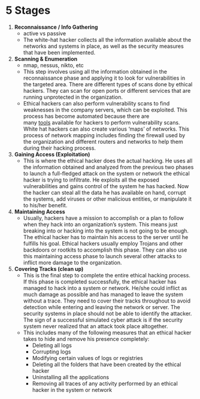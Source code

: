 # 5 Stages

1. **Reconnaissance / Info Gathering**
	- active vs passive
	- The white-hat hacker collects all the information available about the networks and systems in place, as well as the security measures that have been implemented.
2. **Scanning & Enumeration**
	- nmap, nessus, nikto, etc
	- This step involves using all the information obtained in the reconnaissance phase and applying it to look for vulnerabilities in the targeted area. There are different types of scans done by ethical hackers. They can scan for open ports or different services that are running unprotected in the organization. 
	- Ethical hackers can also perform vulnerability scans to find weaknesses in the company servers, which can be exploited. This process has become automated because there are many [tools](https://www.invensislearning.com/blog/top-ethical-hacking-tools/) available for hackers to perform vulnerability scans. White hat hackers can also create various ‘maps’ of networks. This process of network mapping includes finding the firewall used by the organization and different routers and networks to help them during their hacking process.
3. **Gaining Access (Exploitation)**
	- This is where the ethical hacker does the actual hacking. He uses all the information obtained and analyzed from the previous two phases to launch a full-fledged attack on the system or network the ethical hacker is trying to infiltrate. He exploits all the exposed vulnerabilities and gains control of the system he has hacked. Now the hacker can steal all the data he has available on hand, corrupt the systems, add viruses or other malicious entities, or manipulate it to his/her benefit.
4. **Maintaining Access**
	- Usually, hackers have a mission to accomplish or a plan to follow when they hack into an organization’s system. This means just breaking into or hacking into the system is not going to be enough. The ethical hacker has to maintain his access to the server until he fulfills his goal. Ethical hackers usually employ Trojans and other backdoors or rootkits to accomplish this phase. They can also use this maintaining access phase to launch several other attacks to inflict more damage to the organization.
5. **Covering Tracks (clean up)**
	- This is the final step to complete the entire ethical hacking process. If this phase is completed successfully, the ethical hacker has managed to hack into a system or network. He/she could inflict as much damage as possible and has managed to leave the system without a trace. They need to cover their tracks throughout to avoid detection while entering and leaving the network or server. The security systems in place should not be able to identify the attacker. The sign of a successful simulated cyber attack is if the security system never realized that an attack took place altogether.
	- This includes many of the following measures that an ethical hacker takes to hide and remove his presence completely:
		-   Deleting all logs
		-   Corrupting logs
		-   Modifying certain values of logs or registries
		-   Deleting all the folders that have been created by the ethical hacker
		-   Uninstalling all the applications
		-   Removing all traces of any activity performed by an ethical hacker in the system or network

